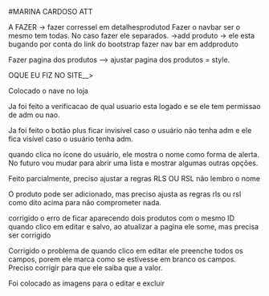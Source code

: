 #MARINA CARDOSO ATT


A FAZER -> 
fazer corressel em detalhesprodutod
Fazer o navbar ser o mesmo tem todas. No caso fazer ele separados. ->add produto -> ele esta bugando por conta do link do bootstrap fazer nav bar em addproduto

Fazer pagina dos produtos --> ajustar pagina dos produtos = style.



OQUE EU FIZ NO SITE__>

Colocado o nave no loja

Ja foi feito a verificacao de qual usuario esta logado e se ele tem permissao de adm ou nao. 

Ja foi feito o botão plus ficar invisível caso o usuário não tenha adm e ele fica visível caso o usuário tenha adm.

quando clica no ícone do usuário, ele mostra o nome como forma de alerta. No futuro vou mudar para abrir uma lista e mostrar algumas outras opções. 


Feito parcialmente, preciso ajustar a regras RLS OU RSL não lembro o nome


O produto pode ser adicionado, mas preciso ajusta as regras rls ou rsl como dito acima para não comprometer nada.



corrigido o erro de ficar aparecendo dois produtos com o mesmo ID quando clico em editar e salvo, ao atualizar a pagina ele some, mas precisa ser corrigido

Corrigido o problema de quando clico em editar ele preenche todos os campos, porem ele marca como se estivesse em branco os campos. Preciso corrigir para que ele saiba que a valor. 

Foi colocado as imagens para o editar e excluir
